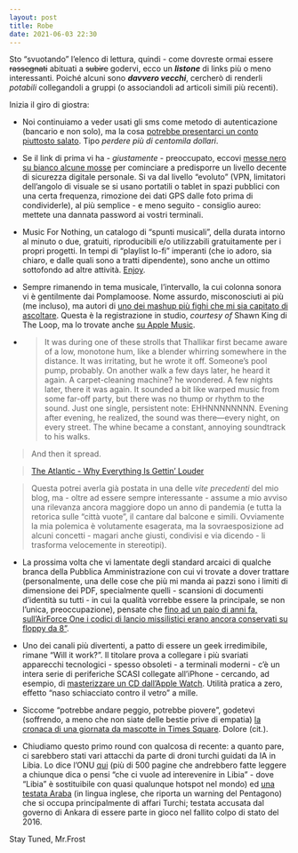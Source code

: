 ```yaml
---
layout: post
title: Robe
date: 2021-06-03 22:30
---
```


Sto “svuotando” l’elenco di lettura, quindi - come dovreste ormai essere ~~rassegnati~~ abituati a ~~subire~~ godervi, ecco un ***listone*** di links più o meno interessanti.
Poiché alcuni sono ***davvero vecchi***, cercherò di renderli *potabili* collegandoli a gruppi (o associandoli ad articoli simili più recenti).

Inizia il giro di giostra:

- Noi continuiamo a veder usati gli sms come metodo di autenticazione (bancario e non solo), ma la cosa [potrebbe presentarci un conto piuttosto salato](https://medium.com/coinmonks/the-most-expensive-lesson-of-my-life-details-of-sim-port-hack-35de11517124). Tipo *perdere più di centomila dollari*.

- Se il link di prima vi ha - *giustamente* - preoccupato, eccovi [messe nero su bianco alcune mosse](https://brianlovin.com/security) per cominciare a predisporre un livello decente di sicurezza digitale personale. Si va dal livello “evoluto” (VPN, limitatori dell’angolo di visuale se si usano portatili o tablet in spazi pubblici con una certa frequenza, rimozione dei dati GPS dalle foto prima di condividerle), al più semplice - e meno seguito - consiglio aureo: mettete una dannata password ai vostri terminali.

- Music For Nothing, un catalogo di “spunti musicali”, della durata intorno al minuto o due, gratuiti, riproducibili e/o utilizzabili gratuitamente per i propri progetti. In tempi di “playlist lo-fi” imperanti (che io adoro, sia chiaro, e dalle quali sono a tratti dipendente), sono anche un ottimo sottofondo ad altre attività. [Enjoy](https://musicfornothing.com/Neon-Rain).

- Sempre rimanendo in tema musicale, l’intervallo, la cui colonna sonora vi è gentilmente dai Pomplamoose. Nome assurdo, misconosciuti ai più (me incluso), ma autori di [uno dei mashup più fighi che mi sia capitato di ascoltare](https://www.loopinsight.com/2019/09/27/eurythmics-sweet-dreams-and-the-white-stripes-seven-nation-army-mashup/). Questa è la registrazione in studio, *courtesy of* Shawn King di The Loop, ma lo trovate anche [su Apple Music](https://music.apple.com/it/album/sweet-dreams-seven-nation-army-mashup-feat-sarah-dugas/1480737921?i=1480737923).

- > It was during one of these strolls that Thallikar first became aware of a low, monotone hum, like a blender whirring somewhere in the distance. It was irritating, but he wrote it off. Someone’s pool pump, probably. On another walk a few days later, he heard it again. A carpet-cleaning machine? he wondered. A few nights later, there it was again. It sounded a bit like warped music from some far-off party, but there was no thump or rhythm to the sound. Just one single, persistent note: EHHNNNNNNNN. Evening after evening, he realized, the sound was there—every night, on every street. The whine became a constant, annoying soundtrack to his walks.
> 
> And then it spread.

> [The Atlantic - Why Everything Is Gettin’ Louder](https://www.theatlantic.com/magazine/archive/2019/11/the-end-of-silence/598366/)

> Questa potrei averla già postata in una delle *vite precedenti* del mio blog, ma - oltre ad essere sempre interessante - assume a mio avviso una rilevanza ancora maggiore dopo un anno di pandemia (e tutta la retorica sulle “città vuote”, il cantare dal balcone e simili. Ovviamente la mia polemica è volutamente esagerata, ma la sovraesposizione ad alcuni concetti - magari anche giusti, condivisi e via dicendo - li trasforma velocemente in stereotipi).

- La prossima volta che vi lamentate degli standard arcaici di qualche branca della Pubblica Amministrazione con cui vi trovate a dover trattare (personalmente, una delle cose che più mi manda ai pazzi sono i limiti di dimensione dei PDF, specialmente quelli - scansioni di documenti d’identità su tutti - in cui la qualità vorrebbe essere la principale, se non l’unica, preoccupazione), pensate che [fino ad un paio di anni fa, sull’AirForce One i codici di lancio missilistici erano ancora conservati su floppy da 8”](https://arstechnica.com/information-technology/2019/10/air-force-finally-retires-8-inch-floppies-from-missile-launch-control-system/). 

- Uno dei canali più divertenti, a patto di essere un geek irredimibile, rimane “Will it work?”. Il titolare prova a collegare i più svariati apparecchi tecnologici - spesso obsoleti - a terminali moderni - c’è un intera serie di periferiche SCASI collegate all’iPhone - cercando, ad esempio, di [masterizzare un CD dall’Apple Watch](https://youtu.be/pbr7YOQWSlY). Utilità pratica a zero, effetto “naso schiacciato contro il vetro” a mille.

- Siccome “potrebbe andare peggio, potrebbe piovere”, godetevi (soffrendo, a meno che non siate delle bestie prive di empatia) [la cronaca di una giornata da mascotte in Times Square](https://melmagazine.com/en-us/story/i-spent-a-day-as-a-times-square-mascot). Dolore (cit.).

- Chiudiamo questo primo round con qualcosa di recente: a quanto pare, ci sarebbero stati vari attacchi da parte di droni turchi guidati da IA in Libia. Lo dice l’ONU [qui](https://documents-dds-ny.un.org/doc/UNDOC/GEN/N21/037/72/PDF/N2103772.pdf?OpenElement) (più di 500 pagine che andrebbero fatte leggere a chiunque dica o pensi “che ci vuole ad interevenire in Libia” - dove “Libia” è sostituibile con quasi qualunque hotspot nel mondo)  ed [una testata Araba](https://ahvalnews.com/turkish-drone/turkish-made-drone-could-attack-humans-without-orders-pentagon-report) (in lingua inglese, che riporta un warning del Pentagono) che si occupa principalmente di affari Turchi; testata accusata dal governo di Ankara di essere parte in gioco nel fallito colpo di stato del 2016.

Stay Tuned, Mr.Frost
